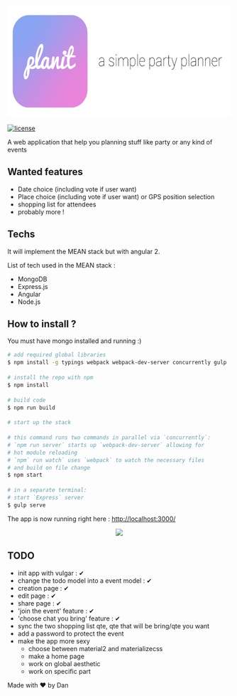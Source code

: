 <p align="center">
    <img src="planit_banner.png" height="250">
</p>

[![license](https://img.shields.io/github/license/mashape/apistatus.svg)](https://github.com/DanGeffroy/PartyPlanner/blob/master/LICENSE)  

A web application that help you planning stuff like party or any kind of events

## Wanted features
- Date choice (including vote if user want)
- Place choice (including vote if user want) or GPS position selection
- shopping list for attendees
- probably more !


## Techs
It will implement the MEAN stack but with angular 2.  

List of tech used in the MEAN stack :  

- MongoDB
- Express.js
- Angular
- Node.js

## How to install ?

You must have mongo installed and running :)  

```bash
# add required global libraries
$ npm install -g typings webpack webpack-dev-server concurrently gulp

# install the repo with npm
$ npm install

# build code
$ npm run build

# start up the stack

# this command runs two commands in parallel via `concurrently`:
# `npm run server` starts up `webpack-dev-server` allowing for
# hot module reloading
# `npm` run watch` uses `webpack` to watch the necessary files
# and build on file change
$ npm start

# in a separate terminal:
# start `Express` server
$ gulp serve
```

The app is now running right here :  [http://localhost:3000/](http://localhost:3000/) 

<p align="center">
    <img src="https://media.giphy.com/media/hsBZfDG7wiWHu/giphy.gif">
</p>

## TODO
- init app with vulgar : &#10004;
- change the todo model into a event model : &#10004;
- creation page : &#10004;
- edit page : &#10004;
- share page : &#10004;
- 'join the event' feature : &#10004;
- 'choose chat you bring' feature : &#10004;
- sync the two shopping list qte, qte that will be bring/qte you want
- add a password to protect the event
- make the app more sexy
  - choose between material2 and materializecss
  - make a home page
  - work on global aesthetic
  - work on specific part

Made with :heart: by Dan
